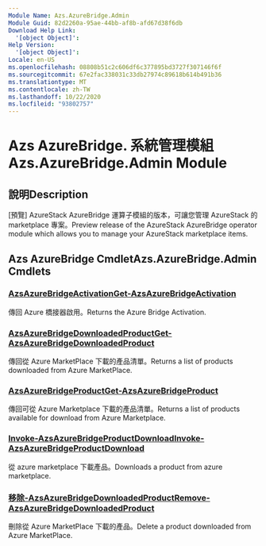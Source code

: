 ```yaml
---
Module Name: Azs.AzureBridge.Admin
Module Guid: 82d2260a-95ae-44bb-af8b-afd67d38f6db
Download Help Link:
  '[object Object]': 
Help Version:
  '[object Object]': 
Locale: en-US
ms.openlocfilehash: 08808b51c2c606df6c377895bd3727f307146f6f
ms.sourcegitcommit: 67e2fac338031c33db27974c89618b614b491b36
ms.translationtype: MT
ms.contentlocale: zh-TW
ms.lasthandoff: 10/22/2020
ms.locfileid: "93802757"
---
```

# <span data-ttu-id="bf3b9-101">Azs AzureBridge. 系統管理模組</span><span class="sxs-lookup"><span data-stu-id="bf3b9-101">Azs.AzureBridge.Admin Module</span></span>
## <span data-ttu-id="bf3b9-102">說明</span><span class="sxs-lookup"><span data-stu-id="bf3b9-102">Description</span></span>
<span data-ttu-id="bf3b9-103">[預覽] AzureStack AzureBridge 運算子模組的版本，可讓您管理 AzureStack 的 marketplace 專案。</span><span class="sxs-lookup"><span data-stu-id="bf3b9-103">Preview release of the AzureStack AzureBridge operator module which allows you to manage your AzureStack marketplace items.</span></span>

## <span data-ttu-id="bf3b9-104">Azs AzureBridge Cmdlet</span><span class="sxs-lookup"><span data-stu-id="bf3b9-104">Azs.AzureBridge.Admin Cmdlets</span></span>
### [<span data-ttu-id="bf3b9-105">AzsAzureBridgeActivation</span><span class="sxs-lookup"><span data-stu-id="bf3b9-105">Get-AzsAzureBridgeActivation</span></span>](Get-AzsAzureBridgeActivation.md)
<span data-ttu-id="bf3b9-106">傳回 Azure 橋接器啟用。</span><span class="sxs-lookup"><span data-stu-id="bf3b9-106">Returns the Azure Bridge Activation.</span></span>

### [<span data-ttu-id="bf3b9-107">AzsAzureBridgeDownloadedProduct</span><span class="sxs-lookup"><span data-stu-id="bf3b9-107">Get-AzsAzureBridgeDownloadedProduct</span></span>](Get-AzsAzureBridgeDownloadedProduct.md)
<span data-ttu-id="bf3b9-108">傳回從 Azure MarketPlace 下載的產品清單。</span><span class="sxs-lookup"><span data-stu-id="bf3b9-108">Returns a list of products downloaded from Azure MarketPlace.</span></span>

### [<span data-ttu-id="bf3b9-109">AzsAzureBridgeProduct</span><span class="sxs-lookup"><span data-stu-id="bf3b9-109">Get-AzsAzureBridgeProduct</span></span>](Get-AzsAzureBridgeProduct.md)
<span data-ttu-id="bf3b9-110">傳回可從 Azure Marketplace 下載的產品清單。</span><span class="sxs-lookup"><span data-stu-id="bf3b9-110">Returns a list of products available for download from Azure Marketplace.</span></span>

### [<span data-ttu-id="bf3b9-111">Invoke-AzsAzureBridgeProductDownload</span><span class="sxs-lookup"><span data-stu-id="bf3b9-111">Invoke-AzsAzureBridgeProductDownload</span></span>](Invoke-AzsAzureBridgeProductDownload.md)
<span data-ttu-id="bf3b9-112">從 azure marketplace 下載產品。</span><span class="sxs-lookup"><span data-stu-id="bf3b9-112">Downloads a product from azure marketplace.</span></span>

### [<span data-ttu-id="bf3b9-113">移除-AzsAzureBridgeDownloadedProduct</span><span class="sxs-lookup"><span data-stu-id="bf3b9-113">Remove-AzsAzureBridgeDownloadedProduct</span></span>](Remove-AzsAzureBridgeDownloadedProduct.md)
<span data-ttu-id="bf3b9-114">刪除從 Azure MarketPlace 下載的產品。</span><span class="sxs-lookup"><span data-stu-id="bf3b9-114">Delete a product downloaded from Azure MarketPlace.</span></span>

